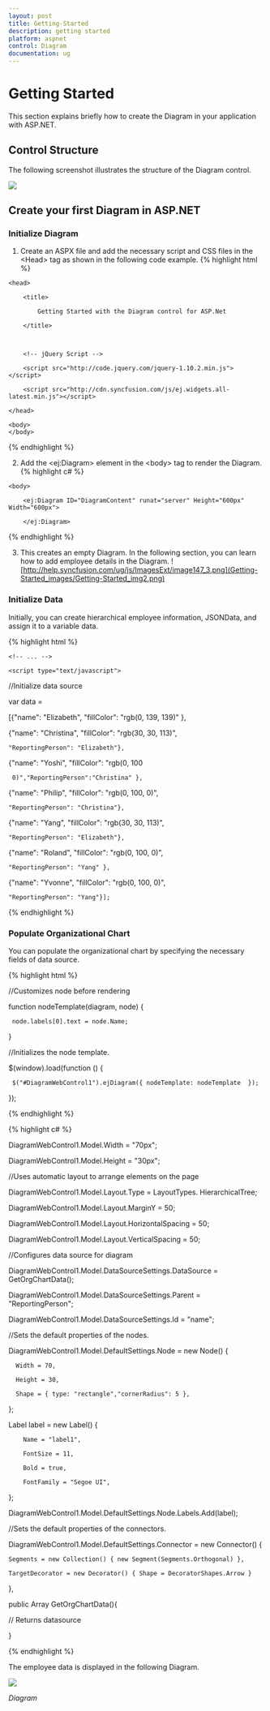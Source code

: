 ```yaml
---
layout: post
title: Getting-Started
description: getting started
platform: aspnet
control: Diagram
documentation: ug
---
```


# Getting Started

This section explains briefly how to create the Diagram in your application with ASP.NET.

## Control Structure

The following screenshot illustrates the structure of the Diagram control.


![](Getting-Started_images/Getting-Started_img1.png) 


## Create your first Diagram in ASP.NET

### Initialize Diagram

1. Create an ASPX file and add the necessary script and CSS files in the &lt;Head&gt; tag as shown in the following code example.
{% highlight html %}


<html xmlns="http://www.w3.org/1999/xhtml">

    <head>

        <title>

            Getting Started with the Diagram control for ASP.Net

        </title>



        <!-- jQuery Script -->

        <script src="http://code.jquery.com/jquery-1.10.2.min.js"></script>

<!--script to create Diagram-->

        <script src="http://cdn.syncfusion.com/js/ej.widgets.all-latest.min.js"></script>

    </head>

    <body>
    </body>

</html>





{% endhighlight %}



2. Add the &lt;ej:Diagram&gt; element in the &lt;body&gt; tag to render the Diagram.
{% highlight c# %}


<html>

    <body>

        <ej:Diagram ID="DiagramContent" runat="server" Height="600px" Width="600px">

        </ej:Diagram>

</body>

</html>



{% endhighlight %}



3. This creates an empty Diagram. In the following section, you can learn how to add employee details in the Diagram.
 ![http://help.syncfusion.com/ug/js/ImagesExt/image147_3.png](Getting-Started_images/Getting-Started_img2.png)  



### Initialize Data

Initially, you can create hierarchical employee information, JSONData, and assign it to a variable data.



{% highlight html %}

<head>

    <!-- ... -->

    <script type="text/javascript">

//Initialize data source

 var data =

  [{"name": "Elizabeth", "fillColor": "rgb(0, 139, 139)" },

   {"name": "Christina", "fillColor": "rgb(30, 30, 113)",

    "ReportingPerson": "Elizabeth"},

   {"name": "Yoshi", "fillColor": "rgb(0, 100

     0)","ReportingPerson":"Christina" },

   {"name": "Philip", "fillColor": "rgb(0, 100, 0)", 

    "ReportingPerson": "Christina"},

   {"name": "Yang", "fillColor": "rgb(30, 30, 113)", 

    "ReportingPerson": "Elizabeth"},

   {"name": "Roland", "fillColor": "rgb(0, 100, 0)", 

    "ReportingPerson": "Yang" },

   {"name": "Yvonne", "fillColor": "rgb(0, 100, 0)", 

    "ReportingPerson": "Yang"}];   

 </script>

</head>



{% endhighlight %}

### Populate Organizational Chart

You can populate the organizational chart by specifying the necessary fields of data source.

{% highlight html %}

//Customizes node before rendering

function nodeTemplate(diagram, node) {

     node.labels[0].text = node.Name; 

 }

//Initializes the node template.

 $(window).load(function () {

     $("#DiagramWebControl1").ejDiagram({ nodeTemplate: nodeTemplate  });

 });  



{% endhighlight %}



{% highlight c# %}

  DiagramWebControl1.Model.Width = "70px";

  DiagramWebControl1.Model.Height = "30px";



//Uses automatic layout to arrange elements on the page

  DiagramWebControl1.Model.Layout.Type = LayoutTypes. HierarchicalTree;

  DiagramWebControl1.Model.Layout.MarginY = 50;

  DiagramWebControl1.Model.Layout.HorizontalSpacing = 50;

  DiagramWebControl1.Model.Layout.VerticalSpacing = 50;



//Configures data source for diagram

  DiagramWebControl1.Model.DataSourceSettings.DataSource = GetOrgChartData();

  DiagramWebControl1.Model.DataSourceSettings.Parent = "ReportingPerson";

  DiagramWebControl1.Model.DataSourceSettings.Id = "name";



//Sets the default properties of the nodes.

  DiagramWebControl1.Model.DefaultSettings.Node = new Node() { 

      Width = 70, 

      Height = 30,

      Shape = { type: "rectangle","cornerRadius": 5 },

  };

  Label label = new Label() { 

        Name = "label1",

        FontSize = 11, 

        Bold = true, 

        FontFamily = "Segoe UI", 

  };



 DiagramWebControl1.Model.DefaultSettings.Node.Labels.Add(label);



//Sets the default properties of the connectors.

 DiagramWebControl1.Model.DefaultSettings.Connector = new Connector() {

    Segments = new Collection() { new Segment(Segments.Orthogonal) },

    TargetDecorator = new Decorator() { Shape = DecoratorShapes.Arrow }

 },



 public Array GetOrgChartData(){

// Returns datasource

   }





{% endhighlight %}



The employee data is displayed in the following Diagram.

 ![](Getting-Started_images/Getting-Started_img3.png)  


_Diagram_

